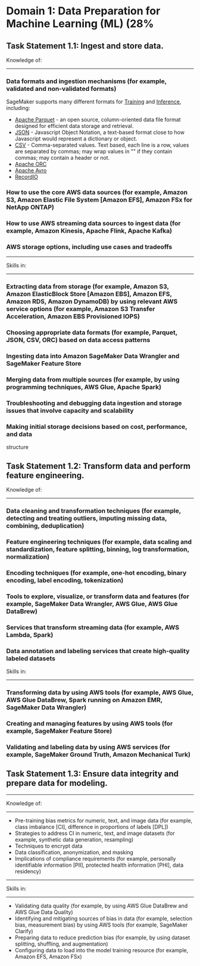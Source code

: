 # Domain 1:  Data Preparation for Machine Learning (ML) (28%

## Task Statement 1.1: Ingest and store data.

Knowledge of:
***

### Data formats and ingestion mechanisms (for example, validated and non-validated formats)

SageMaker supports many different formats for [Training](https://docs.aws.amazon.com/sagemaker/latest/dg/cdf-training.html) and [Inference](https://docs.aws.amazon.com/sagemaker/latest/dg/cdf-inference.html), including:

* [Apache Parquet](https://parquet.apache.org/) - an open source, column-oriented data file format designed for efficient data storage and retrieval.
* [JSON](https://www.json.org/) - Javascript Object Notation, a text-based format close to how Javascript would represent a dictionary or object.
* [CSV](https://en.wikipedia.org/wiki/Comma-separated_values) - Comma-separated values. Text based, each line is a row, values are separated by commas; may wrap values in "" if they contain commas; may contain a header or not.
* [Apache ORC]()
* [Apache Avro]()
* [RecordIO]()

###  How to use the core AWS data sources (for example, Amazon S3, Amazon Elastic File System [Amazon EFS], Amazon FSx for NetApp ONTAP)

### How to use AWS streaming data sources to ingest data (for example, Amazon Kinesis, Apache Flink, Apache Kafka)

### AWS storage options, including use cases and tradeoffs

***
Skills in:
***

### Extracting data from storage (for example, Amazon S3, Amazon ElasticBlock Store [Amazon EBS], Amazon EFS, Amazon RDS, Amazon DynamoDB) by using relevant AWS service options (for example, Amazon S3 Transfer Acceleration, Amazon EBS Provisioned IOPS)
### Choosing appropriate data formats (for example, Parquet, JSON, CSV, ORC) based on data access patterns
### Ingesting data into Amazon SageMaker Data Wrangler and SageMaker Feature Store
### Merging data from multiple sources (for example, by using programming techniques, AWS Glue, Apache Spark)
### Troubleshooting and debugging data ingestion and storage issues that involve capacity and scalability
### Making initial storage decisions based on cost, performance, and data
structure

## Task Statement 1.2: Transform data and perform feature engineering.

Knowledge of:
***

### Data cleaning and transformation techniques (for example, detecting and treating outliers, imputing missing data, combining, deduplication)
### Feature engineering techniques (for example, data scaling and standardization, feature splitting, binning, log transformation, normalization)
### Encoding techniques (for example, one-hot encoding, binary encoding, label encoding, tokenization)
### Tools to explore, visualize, or transform data and features (for example, SageMaker Data Wrangler, AWS Glue, AWS Glue DataBrew)
### Services that transform streaming data (for example, AWS Lambda, Spark)
### Data annotation and labeling services that create high-quality labeled datasets

Skills in:
***

### Transforming data by using AWS tools (for example, AWS Glue, AWS Glue DataBrew, Spark running on Amazon EMR, SageMaker Data Wrangler)
### Creating and managing features by using AWS tools (for example, SageMaker Feature Store)
### Validating and labeling data by using AWS services (for example, SageMaker Ground Truth, Amazon Mechanical Turk)

## Task Statement 1.3: Ensure data integrity and prepare data for modeling.
***
Knowledge of:
***

* Pre-training bias metrics for numeric, text, and image data (for example,
class imbalance [CI], difference in proportions of labels [DPL])
* Strategies to address CI in numeric, text, and image datasets (for example,
synthetic data generation, resampling)
* Techniques to encrypt data
* Data classification, anonymization, and masking
* Implications of compliance requirements (for example, personally
identifiable information [PII], protected health information [PHI], data
residency) 

***
Skills in:
***

* Validating data quality (for example, by using AWS Glue DataBrew and AWS
Glue Data Quality)
* Identifying and mitigating sources of bias in data (for example, selection
bias, measurement bias) by using AWS tools (for example, SageMaker
Clarify)
* Preparing data to reduce prediction bias (for example, by using dataset
splitting, shuffling, and augmentation)
* Configuring data to load into the model training resource (for example,
Amazon EFS, Amazon FSx)

